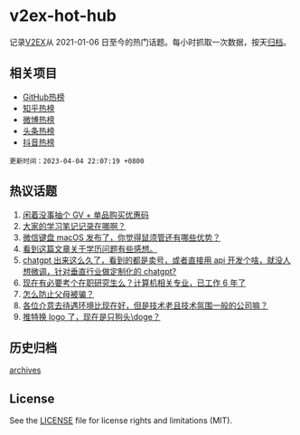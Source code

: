 # v2ex-hot-hub

 记录[V2EX](https://www.v2ex.com/)从 2021-01-06 日至今的热门话题。每小时抓取一次数据，按天[归档](archives)。
 
 ## 相关项目

- [GitHub热榜](https://github.com/lonnyzhang423/github-hot-hub)
- [知乎热榜](https://github.com/lonnyzhang423/zhihu-hot-hub)
- [微博热榜](https://github.com/lonnyzhang423/weibo-hot-hub)
- [头条热榜](https://github.com/lonnyzhang423/toutiao-hot-hub)
- [抖音热榜](https://github.com/lonnyzhang423/douyin-hot-hub)


 `更新时间：2023-04-04 22:07:19 +0800`

## 热议话题

1. [闲着没事抽个 GV + 单品购买优惠码](https://www.v2ex.com/t/929551)
1. [大家的学习笔记记录在哪啊？](https://www.v2ex.com/t/929711)
1. [微信键盘 macOS 发布了，你觉得鼠须管还有哪些优势？](https://www.v2ex.com/t/929552)
1. [看到这篇文章关于学历问题有些感想。](https://www.v2ex.com/t/929581)
1. [chatgpt 出来这么久了，看到的都是卖号，或者直接用 api 开发个啥，就没人想微调，针对垂直行业做定制化的 chatgpt?](https://www.v2ex.com/t/929554)
1. [现在有必要考个在职研究生么？计算机相关专业，已工作 6 年了](https://www.v2ex.com/t/929591)
1. [怎么防止父母被骗？](https://www.v2ex.com/t/929669)
1. [各位介意去待遇环境比现在好，但是技术老且技术氛围一般的公司嘛？](https://www.v2ex.com/t/929576)
1. [推特换 logo 了，现在是只狗头\doge？](https://www.v2ex.com/t/929599)

## 历史归档

[archives](archives)

## License

See the [LICENSE](LICENSE) file for license rights and limitations (MIT).
